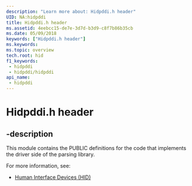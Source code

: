 ```yaml
---
description: "Learn more about: Hidpddi.h header"
UID: NA:hidpddi
title: Hidpddi.h header
ms.assetid: 4eebcc15-de7e-3d7d-b3d9-c8f7b86b35cb
ms.date: 05/09/2018
keywords: ["Hidpddi.h header"]
ms.keywords: 
ms.topic: overview
tech.root: hid
f1_keywords:
 - hidpddi
 - hidpddi/hidpddi
api_name:
 - hidpddi
---
```


# Hidpddi.h header

## -description

This module contains the PUBLIC definitions for the code that implements the driver side of the parsing library.

For more information, see:

- [Human Interface Devices (HID)](../_hid/index.md)

